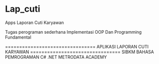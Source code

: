 # Lap_cuti
Apps Laporan Cuti Karyawan

Tugas perograman sederhana Implementasi OOP Dan Programming Fundamental

================================ APLIKASI LAPORAN CUTI KARYAWAN ================================
                                           SIBKM
                                    BAHASA PEMROGRAMAN C#
                                            .NET
                                      METRODATA ACADEMY
                                    
